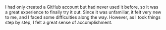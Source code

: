 I had only created a GitHub account but had never used it before, so it was a great experience to finally try it out. Since it was unfamiliar, it felt very new to me, and I faced some difficulties along the way. However, as I took things step by step, I felt a great sense of accomplishment.
